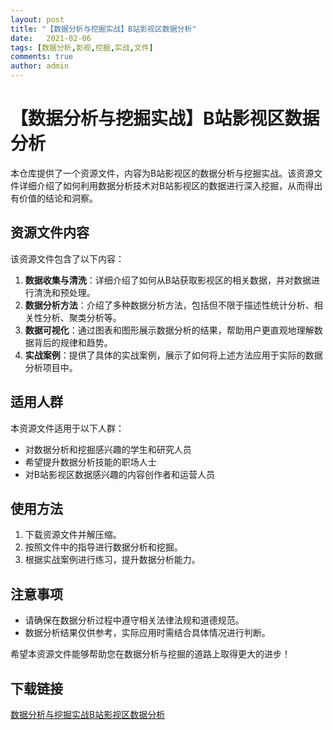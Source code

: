 ```yaml
---
layout: post
title: "【数据分析与挖掘实战】B站影视区数据分析"
date:   2021-02-06
tags: [数据分析,影视,挖掘,实战,文件]
comments: true
author: admin
---
```

# 【数据分析与挖掘实战】B站影视区数据分析

本仓库提供了一个资源文件，内容为B站影视区的数据分析与挖掘实战。该资源文件详细介绍了如何利用数据分析技术对B站影视区的数据进行深入挖掘，从而得出有价值的结论和洞察。

## 资源文件内容

该资源文件包含了以下内容：
1. **数据收集与清洗**：详细介绍了如何从B站获取影视区的相关数据，并对数据进行清洗和预处理。
2. **数据分析方法**：介绍了多种数据分析方法，包括但不限于描述性统计分析、相关性分析、聚类分析等。
3. **数据可视化**：通过图表和图形展示数据分析的结果，帮助用户更直观地理解数据背后的规律和趋势。
4. **实战案例**：提供了具体的实战案例，展示了如何将上述方法应用于实际的数据分析项目中。

## 适用人群

本资源文件适用于以下人群：
- 对数据分析和挖掘感兴趣的学生和研究人员
- 希望提升数据分析技能的职场人士
- 对B站影视区数据感兴趣的内容创作者和运营人员

## 使用方法

1. 下载资源文件并解压缩。
2. 按照文件中的指导进行数据分析和挖掘。
3. 根据实战案例进行练习，提升数据分析能力。

## 注意事项

- 请确保在数据分析过程中遵守相关法律法规和道德规范。
- 数据分析结果仅供参考，实际应用时需结合具体情况进行判断。

希望本资源文件能够帮助您在数据分析与挖掘的道路上取得更大的进步！

## 下载链接

[数据分析与挖掘实战B站影视区数据分析](https://pan.quark.cn/s/42192e496283)